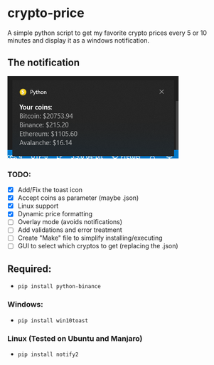 # crypto-price
A simple python script to get my favorite crypto prices every 5 or 10 minutes and display it as a windows notification.

## The notification
![DEMO IMAGE](https://github.com/ksftso0x/crypto-price/blob/master/img/1.png)

### TODO:
* [x] Add/Fix the toast icon
* [x] Accept coins as parameter (maybe .json) 
* [x] Linux support
* [x] Dynamic price formatting
* [ ] Overlay mode (avoids notifications)
* [ ] Add validations and error treatment
* [ ] Create "Make" file to simplify installing/executing
* [ ] GUI to select which cryptos to get (replacing the .json)

## Required:
* ```pip install python-binance```

### Windows:
* ```pip install win10toast```

### Linux (Tested on Ubuntu and Manjaro)
* ```pip install notify2```
